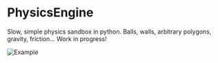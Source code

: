 # PhysicsEngine

Slow, simple physics sandbox in python. Balls, walls, arbitrary polygons, gravity, friction...
Work in progress!

![Example](https://github.com/dwieker/PhysicsEngine/tree/master/gif/out.gif?raw=true)
